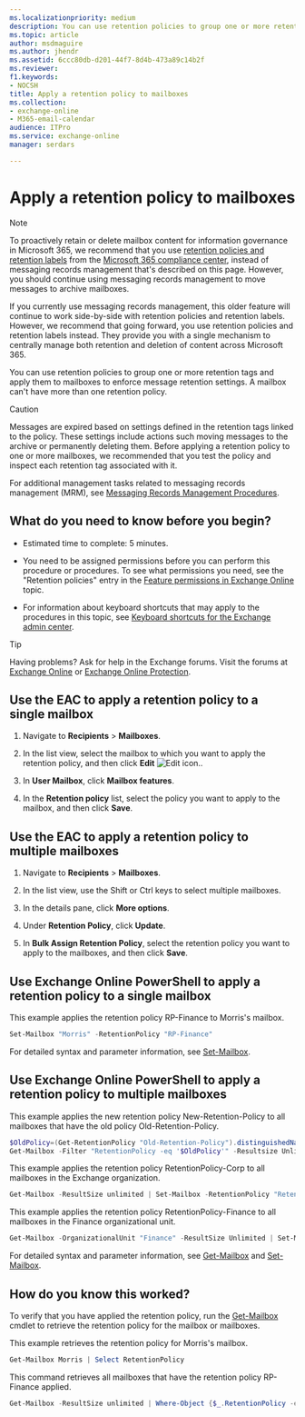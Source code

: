 ```yaml
---
ms.localizationpriority: medium
description: You can use retention policies to group one or more retention tags and apply them to mailboxes to enforce message retention settings. A mailbox can't have more than one retention policy.
ms.topic: article
author: msdmaguire
ms.author: jhendr
ms.assetid: 6ccc80db-d201-44f7-8d4b-473a89c14b2f
ms.reviewer: 
f1.keywords:
- NOCSH
title: Apply a retention policy to mailboxes
ms.collection: 
- exchange-online
- M365-email-calendar
audience: ITPro
ms.service: exchange-online
manager: serdars

---
```


# Apply a retention policy to mailboxes

> [!NOTE]
> To proactively retain or delete mailbox content for information governance in Microsoft 365, we recommend that you use [retention policies and retention labels](/microsoft-365/compliance/retention) from the [Microsoft 365 compliance center](https://compliance.microsoft.com), instead of messaging records management that's described on this page. However, you should continue using messaging records management to move messages to archive mailboxes.
> 
> If you currently use messaging records management, this older feature will continue to work side-by-side with retention policies and retention labels. However, we recommend that going forward, you use retention policies and retention labels instead. They provide you with a single mechanism to centrally manage both retention and deletion of content across Microsoft 365.

You can use retention policies to group one or more retention tags and apply them to mailboxes to enforce message retention settings. A mailbox can't have more than one retention policy.

> [!CAUTION]
> Messages are expired based on settings defined in the retention tags linked to the policy. These settings include actions such moving messages to the archive or permanently deleting them. Before applying a retention policy to one or more mailboxes, we recommended that you test the policy and inspect each retention tag associated with it.

For additional management tasks related to messaging records management (MRM), see [Messaging Records Management Procedures](/microsoft-365/compliance/inactive-mailboxes-in-office-365).

## What do you need to know before you begin?

- Estimated time to complete: 5 minutes.

- You need to be assigned permissions before you can perform this procedure or procedures. To see what permissions you need, see the "Retention policies" entry in the [Feature permissions in Exchange Online](../../permissions-exo/feature-permissions.md) topic.

- For information about keyboard shortcuts that may apply to the procedures in this topic, see [Keyboard shortcuts for the Exchange admin center](../../accessibility/keyboard-shortcuts-in-admin-center.md).

> [!TIP]
> Having problems? Ask for help in the Exchange forums. Visit the forums at [Exchange Online](/answers/topics/office-exchange-server-itpro.html) or [Exchange Online Protection](https://social.technet.microsoft.com/forums/forefront/home?forum=FOPE).

## Use the EAC to apply a retention policy to a single mailbox

1. Navigate to **Recipients** \> **Mailboxes**.

2. In the list view, select the mailbox to which you want to apply the retention policy, and then click **Edit** ![Edit icon.](../../media/ITPro_EAC_EditIcon.gif).

3. In **User Mailbox**, click **Mailbox features**.

4. In the **Retention policy** list, select the policy you want to apply to the mailbox, and then click **Save**.

## Use the EAC to apply a retention policy to multiple mailboxes

1. Navigate to **Recipients** \> **Mailboxes**.

2. In the list view, use the Shift or Ctrl keys to select multiple mailboxes.

3. In the details pane, click **More options**.

4. Under **Retention Policy**, click **Update**.

5. In **Bulk Assign Retention Policy**, select the retention policy you want to apply to the mailboxes, and then click **Save**.

## Use Exchange Online PowerShell to apply a retention policy to a single mailbox

This example applies the retention policy RP-Finance to Morris's mailbox.

```PowerShell
Set-Mailbox "Morris" -RetentionPolicy "RP-Finance"
```

For detailed syntax and parameter information, see [Set-Mailbox](/powershell/module/exchange/set-mailbox).

## Use Exchange Online PowerShell to apply a retention policy to multiple mailboxes

This example applies the new retention policy New-Retention-Policy to all mailboxes that have the old policy Old-Retention-Policy.

```PowerShell
$OldPolicy=(Get-RetentionPolicy "Old-Retention-Policy").distinguishedName
Get-Mailbox -Filter "RetentionPolicy -eq '$OldPolicy'" -Resultsize Unlimited | Set-Mailbox -RetentionPolicy "New-Retention-Policy"
```

This example applies the retention policy RetentionPolicy-Corp to all mailboxes in the Exchange organization.

```PowerShell
Get-Mailbox -ResultSize unlimited | Set-Mailbox -RetentionPolicy "RetentionPolicy-Corp"
```

This example applies the retention policy RetentionPolicy-Finance to all mailboxes in the Finance organizational unit.

```PowerShell
Get-Mailbox -OrganizationalUnit "Finance" -ResultSize Unlimited | Set-Mailbox -RetentionPolicy "RetentionPolicy-Finance"
```

For detailed syntax and parameter information, see [Get-Mailbox](/powershell/module/exchange/get-mailbox) and [Set-Mailbox](/powershell/module/exchange/set-mailbox).

## How do you know this worked?

To verify that you have applied the retention policy, run the [Get-Mailbox](/powershell/module/exchange/get-mailbox) cmdlet to retrieve the retention policy for the mailbox or mailboxes.

This example retrieves the retention policy for Morris's mailbox.

```PowerShell
Get-Mailbox Morris | Select RetentionPolicy
```

This command retrieves all mailboxes that have the retention policy RP-Finance applied.

```PowerShell
Get-Mailbox -ResultSize unlimited | Where-Object {$_.RetentionPolicy -eq "RP-Finance"} | Format-Table Name,RetentionPolicy -Auto
```